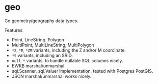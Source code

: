 # geo

Go geometry/geography data types.

Features:
- Point, LineString, Polygon
- MultiPoint, MultiLineString, MultiPolygon
- `*Z`, `*M`, `*ZM` variants, including the Z and/or M coordinate.
- `*S` variants, including an SRID.
- `null.*` variants, to handle nullable SQL columns nicely.
- EWKB marshal/unmarshal.
- sql.Scanner, sql.Valuer implementation, tested with Postgres PostGIS.
- JSON marshal/unmarshal works nicely.
